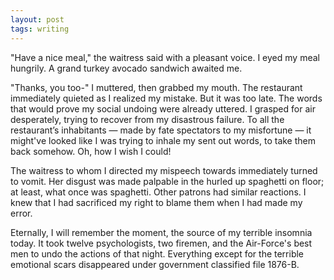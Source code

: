 ```yaml
---
layout: post
tags: writing
---
```


"Have a nice meal," the waitress said with a pleasant voice. I eyed my meal hungrily. A grand turkey avocado sandwich awaited me.

"Thanks, you too-" I muttered, then grabbed my mouth. The restaurant immediately quieted as I realized my mistake. But it was too late. The words that would prove my social undoing were already uttered. I grasped for air desperately, trying to recover from my disastrous failure. To all the restaurant’s inhabitants — made by fate spectators to my misfortune — it might've looked like I was trying to inhale my sent out words, to take them back somehow. Oh, how I wish I could!

The waitress to whom I directed my mispeech towards immediately turned to vomit. Her disgust was made palpable in the hurled up spaghetti on floor; at least, what once was spaghetti. Other patrons had similar reactions. I knew that I had sacrificed my right to blame them when I had made my error.

Eternally, I will remember the moment, the source of my terrible insomnia today. It took twelve psychologists, two firemen, and the Air-Force's best men to undo the actions of that night. Everything except for the terrible emotional scars disappeared under government classified file 1876-B.